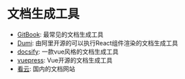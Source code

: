 # 文档生成工具

* [GitBook](https://www.gitbook.com/): 最常见的文档生成工具
* [Dumi](https://d.umijs.org/): 由阿里开源的可以执行React组件渲染的文档生成工具
* [docsify](https://docsify.js.org/#/): 一款vue风格的文档生成工具
* [vuepress](https://vuepress.vuejs.org/zh/): Vue开源的文档生成工具
* [看云](https://www.kancloud.cn/): 国内的文档网站
